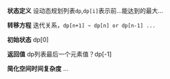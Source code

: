 **状态定义**
设动态规划列表`dp`,`dp[i]`表示前...能达到的最大...

**转移方程**
迭代关系，`dp[n+1] ~ dp[n] or dp[n-1] ...`

**初始状态**
dp[0]

**返回值**
dp列表最后一个元素值？dp[-1]

**简化空间时间复杂度**
...